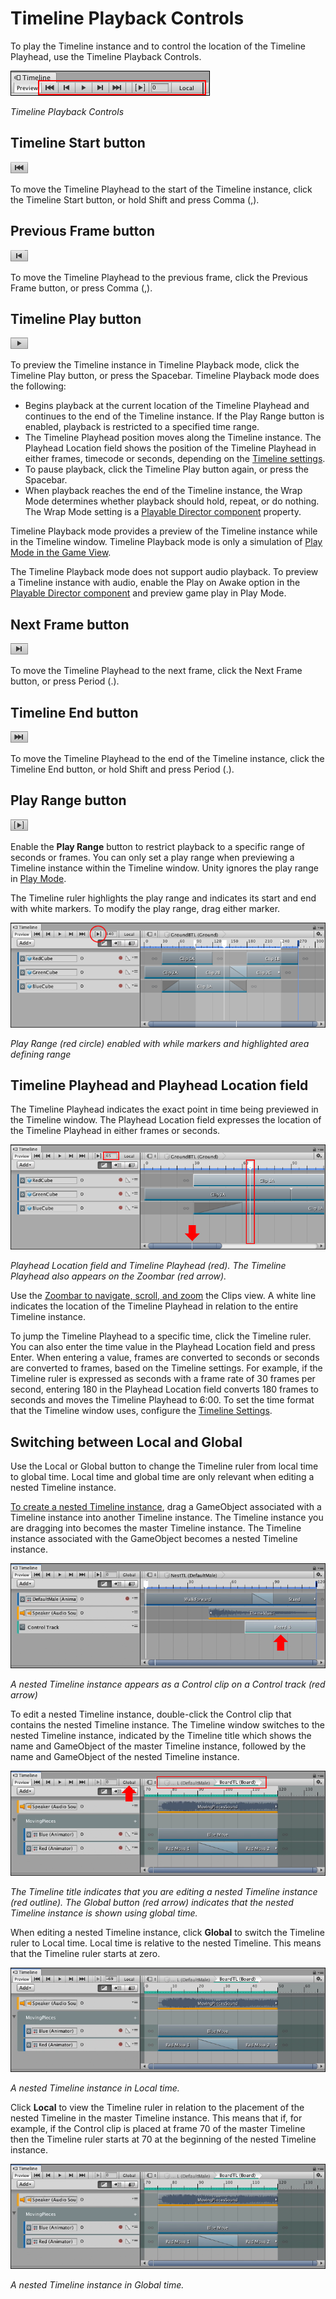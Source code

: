 # Timeline Playback Controls

To play the Timeline instance and to control the location of the Timeline Playhead, use the Timeline Playback Controls.

![Timeline Playback Controls](images/timeline_playback_controls.png)

_Timeline Playback Controls_

## Timeline Start button

![](images/timeline_start_button.png)

To move the Timeline Playhead to the start of the Timeline instance, click the Timeline Start button, or hold Shift and
press Comma (,).

## Previous Frame button

![](images/timeline_previous_frame_button.png)

To move the Timeline Playhead to the previous frame, click the Previous Frame button, or press Comma (,).

<a name="playbutton"></a>

## Timeline Play button

![](images/timeline_play_button.png)

To preview the Timeline instance in Timeline Playback mode, click the Timeline Play button, or press the Spacebar.
Timeline Playback mode does the following:

* Begins playback at the current location of the Timeline Playhead and continues to the end of the Timeline instance. If
  the Play Range button is enabled, playback is restricted to a specified time range.
* The Timeline Playhead position moves along the Timeline instance. The Playhead Location field shows the position of
  the Timeline Playhead in either frames, timecode or seconds, depending on the [Timeline settings](tl_settings.md).
* To pause playback, click the Timeline Play button again, or press the Spacebar.
* When playback reaches the end of the Timeline instance, the Wrap Mode determines whether playback should hold, repeat,
  or do nothing. The Wrap Mode setting is a [Playable Director component](play_director.md) property.

Timeline Playback mode provides a preview of the Timeline instance while in the Timeline window. Timeline Playback mode
is only a simulation of [Play Mode in the Game View](https://docs.unity3d.com/Manual/GameView.html).

The Timeline Playback mode does not support audio playback. To preview a Timeline instance with audio, enable the Play
on Awake option in the [Playable Director component](play_director.md) and preview game play in Play Mode.

## Next Frame button

![](images/timeline_next_frame_button.png)

To move the Timeline Playhead to the next frame, click the Next Frame button, or press Period (.).

## Timeline End button

![](images/timeline_end_button.png)

To move the Timeline Playhead to the end of the Timeline instance, click the Timeline End button, or hold Shift and
press Period (.).

<a name="playrange"></a>

## Play Range button

![](images/timeline_play_range_button.png)

Enable the **Play Range** button to restrict playback to a specific range of seconds or frames. You can only set a play
range when previewing a Timeline instance within the Timeline window. Unity ignores the play range
in [Play Mode](https://docs.unity3d.com/Manual/GameView.html).

The Timeline ruler highlights the play range and indicates its start and end with white markers. To modify the play
range, drag either marker.

![Play Range (red circle) enabled with while markers and highlighted area defining range](images/timeline_play_range.png)

_Play Range (red circle) enabled with while markers and highlighted area defining range_

<a name="playheadlocation"></a>

## Timeline Playhead and Playhead Location field

The Timeline Playhead indicates the exact point in time being previewed in the Timeline window. The Playhead Location
field expresses the location of the Timeline Playhead in either frames or seconds.

![Playhead Location field and Timeline Playhead (red). The Timeline Playhead also appears on the Zoombar (red arrow).](images/timeline_playhead_location.png)

_Playhead Location field and Timeline Playhead (red). The Timeline Playhead also appears on the Zoombar (red arrow)._

Use the [Zoombar to navigate, scroll, and zoom](clp_pan_zoom.md) the Clips view. A white line indicates the location of
the Timeline Playhead in relation to the entire Timeline instance.

To jump the Timeline Playhead to a specific time, click the Timeline ruler. You can also enter the time value in the
Playhead Location field and press Enter. When entering a value, frames are converted to seconds or seconds are converted
to frames, based on the Timeline settings. For example, if the Timeline ruler is expressed as seconds with a frame rate
of 30 frames per second, entering 180 in the Playhead Location field converts 180 frames to seconds and moves the
Timeline Playhead to 6:00. To set the time format that the Timeline window uses, configure
the [Timeline Settings](tl_settings.md).

## Switching between Local and Global

Use the Local or Global button to change the Timeline ruler from local time to global time. Local time and global time
are only relevant when editing a nested Timeline instance.

[To create a nested Timeline instance](wf_nested.md), drag a GameObject associated with a Timeline instance into another
Timeline instance. The Timeline instance you are dragging into becomes the master Timeline instance. The Timeline
instance associated with the GameObject becomes a nested Timeline instance.

![A nested Timeline instance appears as a Control clip on a Control track (red arrow)](images/timeline_nesting_example.png)

_A nested Timeline instance appears as a Control clip on a Control track (red arrow)_

To edit a nested Timeline instance, double-click the Control clip that contains the nested Timeline instance. The
Timeline window switches to the nested Timeline instance, indicated by the Timeline title which shows the name and
GameObject of the master Timeline instance, followed by the name and GameObject of the nested Timeline instance.

![The Timeline title indicates that you are editing a nested Timeline instance (red outline). The Global button (red arrow) indicates that the nested Timeline instance is shown using global time.](images/timeline_nesting_editing.png)

_The Timeline title indicates that you are editing a nested Timeline instance (red outline). The Global button (red
arrow) indicates that the nested Timeline instance is shown using global time._

When editing a nested Timeline instance, click **Global** to switch the Timeline ruler to Local time. Local time is
relative to the nested Timeline. This means that the Timeline ruler starts at zero.

![A nested Timeline instance in Local time.](images/timeline_nesting_local.png)

_A nested Timeline instance in Local time._

Click **Local** to view the Timeline ruler in relation to the placement of the nested Timeline in the master Timeline
instance. This means that if, for example, if the Control clip is placed at frame 70 of the master Timeline then the
Timeline ruler starts at 70 at the beginning of the nested Timeline instance.

![A nested Timeline instance in Global time.](images/timeline_nesting_global.png)

_A nested Timeline instance in Global time._
